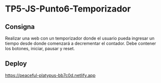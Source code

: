 # TP5-JS-Punto6-Temporizador

## Consigna

Realizar una web con un temporizador donde el usuario pueda ingresar un tiempo desde donde comenzará a decrementar el contador. Debe contener los botones, iniciar, pausar y reset. 

## Deploy

https://peaceful-platypus-bb7c0d.netlify.app